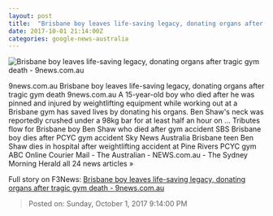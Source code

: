 ```yaml
---
layout: post
title:  "Brisbane boy leaves life-saving legacy, donating organs after tragic gym death - 9news.com.au"
date: 2017-10-01 21:14:00Z
categories: google-news-australia
---
```


![Brisbane boy leaves life-saving legacy, donating organs after tragic gym death - 9news.com.au](https://cf-images.ap-southeast-2.prod.boltdns.net/v1/static/664969388001/e7d64add-33e0-4100-8874-e2820aecb308/b789bc1f-21b5-477e-8e39-709d008d2dd3/640x360/match/image.jpg)

9news.com.au Brisbane boy leaves life-saving legacy, donating organs after tragic gym death 9news.com.au A 15-year-old boy who died after he was pinned and injured by weightlifting equipment while working out at a Brisbane gym has saved lives by donating his organs. Ben Shaw's neck was reportedly crushed under a 98kg bar for at least half an hour on ... Tributes flow for Brisbane boy Ben Shaw who died after gym accident SBS Brisbane boy dies after PCYC gym accident Sky News Australia Brisbane teen Ben Shaw dies in hospital after weightlifting accident at Pine Rivers PCYC gym ABC Online Courier Mail - The Australian - NEWS.com.au - The Sydney Morning Herald all 24 news articles »


Full story on F3News: [Brisbane boy leaves life-saving legacy, donating organs after tragic gym death - 9news.com.au](http://www.f3nws.com/n/fNqBXG)

> Posted on: Sunday, October 1, 2017 9:14:00 PM
